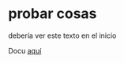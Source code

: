 # probar cosas

debería ver este texto en el inicio

Docu [aquí](https://inesscc.github.io/dataine/index.html)
